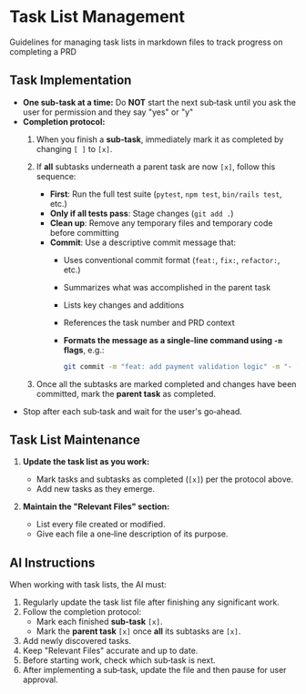 # Task List Management

Guidelines for managing task lists in markdown files to track progress on completing a PRD

## Task Implementation

- **One sub-task at a time:** Do **NOT** start the next sub‑task until you ask the user for permission and they say "yes" or "y"
- **Completion protocol:**  
  1. When you finish a **sub‑task**, immediately mark it as completed by changing `[ ]` to `[x]`.
  2. If **all** subtasks underneath a parent task are now `[x]`, follow this sequence:
     - **First**: Run the full test suite (`pytest`, `npm test`, `bin/rails test`, etc.)
     - **Only if all tests pass**: Stage changes (`git add .`)
     - **Clean up**: Remove any temporary files and temporary code before committing
     - **Commit**: Use a descriptive commit message that:
       - Uses conventional commit format (`feat:`, `fix:`, `refactor:`, etc.)
       - Summarizes what was accomplished in the parent task
       - Lists key changes and additions
       - References the task number and PRD context
       - **Formats the message as a single-line command using `-m` flags**, e.g.:

           ```bash
           git commit -m "feat: add payment validation logic" -m "- Validates card type and expiry" -m "- Adds unit tests for edge cases" -m "Related to T123 in PRD"
           ```

  3. Once all the subtasks are marked completed and changes have been committed, mark the **parent task** as completed.
- Stop after each sub‑task and wait for the user's go‑ahead.

## Task List Maintenance

1. **Update the task list as you work:**
   - Mark tasks and subtasks as completed (`[x]`) per the protocol above.
   - Add new tasks as they emerge.

2. **Maintain the "Relevant Files" section:**
   - List every file created or modified.
   - Give each file a one‑line description of its purpose.

## AI Instructions

When working with task lists, the AI must:

1. Regularly update the task list file after finishing any significant work.
2. Follow the completion protocol:
   - Mark each finished **sub‑task** `[x]`.
   - Mark the **parent task** `[x]` once **all** its subtasks are `[x]`.
3. Add newly discovered tasks.
4. Keep "Relevant Files" accurate and up to date.
5. Before starting work, check which sub‑task is next.
6. After implementing a sub‑task, update the file and then pause for user approval.
